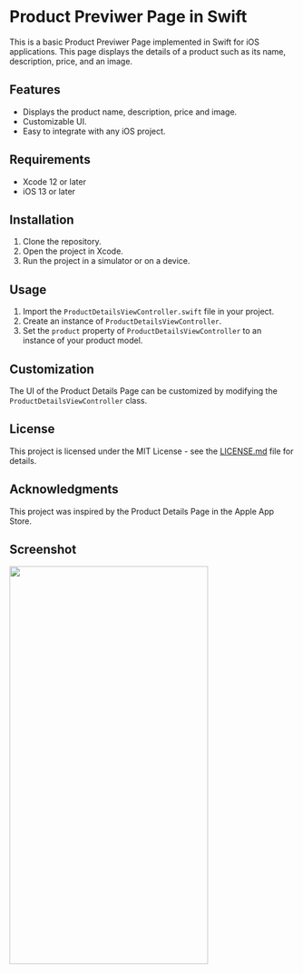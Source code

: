 # Product Previwer Page in Swift

This is a basic Product Previwer Page implemented in Swift for iOS applications. This page displays the details of a product such as its name, description, price, and an image. 

## Features

- Displays the product name, description, price and image.
- Customizable UI.
- Easy to integrate with any iOS project.

## Requirements

- Xcode 12 or later
- iOS 13 or later

## Installation

1. Clone the repository.
2. Open the project in Xcode.
3. Run the project in a simulator or on a device.

## Usage

1. Import the `ProductDetailsViewController.swift` file in your project.
2. Create an instance of `ProductDetailsViewController`.
3. Set the `product` property of `ProductDetailsViewController` to an instance of your product model.

## Customization

The UI of the Product Details Page can be customized by modifying the `ProductDetailsViewController` class.

## License

This project is licensed under the MIT License - see the [LICENSE.md](LICENSE.md) file for details.

## Acknowledgments

This project was inspired by the Product Details Page in the Apple App Store.

## Screenshot
<img src="https://github.com/IPH-Technologies-Pvt-Ltd/Product-Previewer-iOS/assets/94104772/3671442d-4359-4fbf-8cec-d8530cfe1585" 
     width="350" 
     height="700"/>

